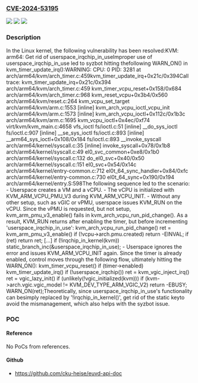 ### [CVE-2024-53195](https://cve.mitre.org/cgi-bin/cvename.cgi?name=CVE-2024-53195)
![](https://img.shields.io/static/v1?label=Product&message=Linux&color=blue)
![](https://img.shields.io/static/v1?label=Version&message=1da177e4c3f41524e886b7f1b8a0c1fc7321cac2%3C%20dd2f9861f27571d47998d71e7516bf7216db0b52%20&color=brighgreen)
![](https://img.shields.io/static/v1?label=Vulnerability&message=n%2Fa&color=brighgreen)

### Description

In the Linux kernel, the following vulnerability has been resolved:KVM: arm64: Get rid of userspace_irqchip_in_useImproper use of userspace_irqchip_in_use led to syzbot hitting thefollowing WARN_ON() in kvm_timer_update_irq():WARNING: CPU: 0 PID: 3281 at arch/arm64/kvm/arch_timer.c:459kvm_timer_update_irq+0x21c/0x394Call trace:  kvm_timer_update_irq+0x21c/0x394 arch/arm64/kvm/arch_timer.c:459  kvm_timer_vcpu_reset+0x158/0x684 arch/arm64/kvm/arch_timer.c:968  kvm_reset_vcpu+0x3b4/0x560 arch/arm64/kvm/reset.c:264  kvm_vcpu_set_target arch/arm64/kvm/arm.c:1553 [inline]  kvm_arch_vcpu_ioctl_vcpu_init arch/arm64/kvm/arm.c:1573 [inline]  kvm_arch_vcpu_ioctl+0x112c/0x1b3c arch/arm64/kvm/arm.c:1695  kvm_vcpu_ioctl+0x4ec/0xf74 virt/kvm/kvm_main.c:4658  vfs_ioctl fs/ioctl.c:51 [inline]  __do_sys_ioctl fs/ioctl.c:907 [inline]  __se_sys_ioctl fs/ioctl.c:893 [inline]  __arm64_sys_ioctl+0x108/0x184 fs/ioctl.c:893  __invoke_syscall arch/arm64/kernel/syscall.c:35 [inline]  invoke_syscall+0x78/0x1b8 arch/arm64/kernel/syscall.c:49  el0_svc_common+0xe8/0x1b0 arch/arm64/kernel/syscall.c:132  do_el0_svc+0x40/0x50 arch/arm64/kernel/syscall.c:151  el0_svc+0x54/0x14c arch/arm64/kernel/entry-common.c:712  el0t_64_sync_handler+0x84/0xfc arch/arm64/kernel/entry-common.c:730  el0t_64_sync+0x190/0x194 arch/arm64/kernel/entry.S:598The following sequence led to the scenario: - Userspace creates a VM and a vCPU. - The vCPU is initialized with KVM_ARM_VCPU_PMU_V3 during   KVM_ARM_VCPU_INIT. - Without any other setup, such as vGIC or vPMU, userspace issues   KVM_RUN on the vCPU. Since the vPMU is requested, but not setup,   kvm_arm_pmu_v3_enable() fails in kvm_arch_vcpu_run_pid_change().   As a result, KVM_RUN returns after enabling the timer, but before   incrementing 'userspace_irqchip_in_use':   kvm_arch_vcpu_run_pid_change()       ret = kvm_arm_pmu_v3_enable()           if (!vcpu->arch.pmu.created)               return -EINVAL;       if (ret)           return ret;       [...]       if (!irqchip_in_kernel(kvm))           static_branch_inc(&userspace_irqchip_in_use); - Userspace ignores the error and issues KVM_ARM_VCPU_INIT again.   Since the timer is already enabled, control moves through the   following flow, ultimately hitting the WARN_ON():   kvm_timer_vcpu_reset()       if (timer->enabled)          kvm_timer_update_irq()              if (!userspace_irqchip())                  ret = kvm_vgic_inject_irq()                      ret = vgic_lazy_init()                          if (unlikely(!vgic_initialized(kvm)))                              if (kvm->arch.vgic.vgic_model !=                                  KVM_DEV_TYPE_ARM_VGIC_V2)                                      return -EBUSY;                  WARN_ON(ret);Theoretically, since userspace_irqchip_in_use's functionality can besimply replaced by '!irqchip_in_kernel()', get rid of the static keyto avoid the mismanagement, which also helps with the syzbot issue.

### POC

#### Reference
No PoCs from references.

#### Github
- https://github.com/cku-heise/euvd-api-doc

